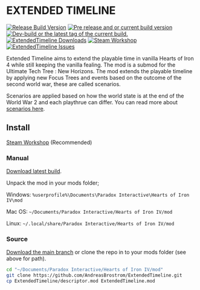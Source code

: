 # EXTENDED TIMELINE
<a href="https://github.com/ExtendedTimeline/ExtendedTimeline/releases/latest"><img src="https://img.shields.io/github/release/ExtendedTimeline/ExtendedTimeline.svg?style=for-the-badge&label=Release%20Build" alt="Release Build Version"></a>
<a href="https://github.com/ExtendedTimeline/ExtendedTimeline/releases/"><img src="https://img.shields.io/github/release/ExtendedTimeline/ExtendedTimeline/all.svg?style=for-the-badge&label=Pre-release" alt="Pre release and or current build version"></a>
<a href="https://github.com/ExtendedTimeline/ExtendedTimeline/tags"><img src="https://img.shields.io/github/tag/ExtendedTimeline/ExtendedTimeline.svg?style=for-the-badge&colorB=df2d00&label=Latest%20Tag" alt="Dev-build or the latest tag of the current build."></a><br>
<a href="https://github.com/ExtendedTimeline/ExtendedTimeline/releases/latest"><img src="https://img.shields.io/github/downloads/ExtendedTimeline/ExtendedTimeline/total.svg?style=for-the-badge&label=Downloads" alt="ExtendedTimeline Downloads"></a>
<a href="https://steamcommunity.com/sharedfiles/filedetails/?id=2747306152"><img src="https://img.shields.io/endpoint.svg?url=https%3A%2F%2Fshieldsio-steam-workshop.jross.me%2F2747306152&style=for-the-badge" alt="Steam Workshop"></a>
<a href="https://github.com/ExtendedTimeline/ExtendedTimeline/issues"><img src="https://img.shields.io/github/issues-raw/ExtendedTimeline/ExtendedTimeline.svg?style=for-the-badge&label=Issues" alt="ExtendedTimeline Issues"></a>

Extended Timeline aims to extend the playable time in vanilla Hearts of Iron 4 while still keeping the vanilla fealing.
The mod is a submod for the Ultimate Tech Tree : New Horizons.
The mod extends the playable timeline by applying new Focus Trees and events based on the outcome of the second world war, these are called scenarios.

Scenarios are applied based on how the world state is at the end of the World War 2 and each playthrue can differ. You can read more about [scenarios here](https://github.com/ExtendedTimeline/ExtendedTimeline/blob/main/docs/scenario.md).

## Install
[Steam Workshop](https://steamcommunity.com/sharedfiles/filedetails/?id=2747306152) (Recommended)

### Manual
[Download latest build](https://github.com/ExtendedTimeline/ExtendedTimeline/releases/latest).

Unpack the mod in your mods folder;

Windows: `%userprofile%\Documents\Paradox Interactive\Hearts of Iron IV\mod`

Mac OS: `~/Documents/Paradox Interactive/Hearts of Iron IV/mod`

Linux: `~/.local/share/Paradox Interactive/Hearts of Iron IV/mod`

### Source
[Download the main branch](https://github.com/AndreasBrostrom/ExtendedTimeline/archive/refs/heads/main.zip) or clone the repo in to your mods folder (see above for path).

```bash
cd "~/Documents/Paradox Interactive/Hearts of Iron IV/mod"
git clone https://github.com/AndreasBrostrom/ExtendedTimeline.git
cp ExtendedTimeline/descriptor.mod ExtendedTimeline.mod
```
